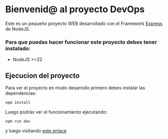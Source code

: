 # Bienvenid@ al proyecto DevOps
Este es un pequeño proyecto WEB desarrollado con el Framework [Express](https://github.com/expressjs/express) de NodeJS. 


### Para que puedas hacer funcionar este proyecto debes tener instalado:

- NodeJS >=22


## Ejecucion del proyecto
Para ver el proyecto en modo desarrollo primero debes instalar las dependencias:

    npm install

Luego podrás ver el funcionamiento ejecutando:

    npm run dev

y luego visitando [este enlace](http://localhost:3000/)